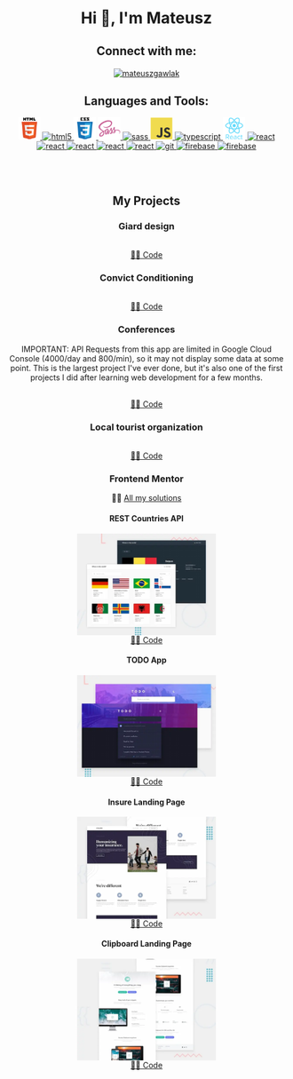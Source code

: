 <h1 align="center">Hi 👋, I'm Mateusz</h1>

<h2 align="center">Connect with me:</h2>
<p align="center">
  <a href="https://linkedin.com/in/mateuszgawlak" target="blank"
    ><img
      align="center"
      src="https://raw.githubusercontent.com/rahuldkjain/github-profile-readme-generator/master/src/images/icons/Social/linked-in-alt.svg"
      alt="mateuszgawlak"
      height="30"
      width="40"
  /></a>
</p>

<h2 align="center">Languages and Tools:</h2>
<p align="center">
  <a href="https://www.w3.org/html/" target="_blank">
    <img
      src="https://raw.githubusercontent.com/devicons/devicon/master/icons/html5/html5-original-wordmark.svg"
      alt="html5"
      width="40"
      height="40"
    />
  </a>
   <a href="https://developer.mozilla.org/en-US/docs/Web/Accessibility" target="_blank">
    <img
      src="https://upload.wikimedia.org/wikipedia/commons/thumb/0/0f/Accessibility.svg/2048px-Accessibility.svg.png"
      alt="html5"
      width="40"
      height="40"
    />
  </a>
  <a href="https://www.w3schools.com/css/" target="_blank">
    <img
      src="https://raw.githubusercontent.com/devicons/devicon/master/icons/css3/css3-original-wordmark.svg"
      alt="css3"
      width="40"
      height="40"
    />
  </a>
  <a href="https://sass-lang.com" target="_blank">
    <img
      src="https://raw.githubusercontent.com/devicons/devicon/master/icons/sass/sass-original.svg"
      alt="sass"
      width="40"
      height="40"
    />
  </a>
    <a href="https://getbem.com/" target="_blank">
    <img
      src="https://miro.medium.com/max/1000/1*AGA-0gdD017hFbxeRR7vdQ.png"
      alt="sass"
      width="40"
      height="40"
    />
  </a>
  <a
    href="https://developer.mozilla.org/en-US/docs/Web/JavaScript"
    target="_blank"
  >
    <img
      src="https://raw.githubusercontent.com/devicons/devicon/master/icons/javascript/javascript-original.svg"
      alt="javascript"
      width="40"
      height="40"
    />
  </a>
   <a
    href="https://www.typescriptlang.org/docs/"
    target="_blank"
  >
    <img
      src="https://upload.wikimedia.org/wikipedia/commons/thumb/4/4c/Typescript_logo_2020.svg/1024px-Typescript_logo_2020.svg.png"
      alt="typescript"
      width="40"
      height="40"
    />
  </a>
  <a href="https://reactjs.org/" target="_blank">
    <img
      src="https://raw.githubusercontent.com/devicons/devicon/master/icons/react/react-original-wordmark.svg"
      alt="react"
      width="40"
      height="40"
    />
  </a>
    <a href="https://nextjs.org/" target="_blank">
    <img
      src="https://d2eip9sf3oo6c2.cloudfront.net/tags/images/000/001/074/full/nextjs.png"
      alt="react"
      width="40"
      height="40"
    />
  </a>
  <a href="https://redux.js.org/" target="_blank">
    <img
      src="https://raw.githubusercontent.com/reduxjs/redux/master/logo/logo.png"
      alt="react"
      width="40"
      height="40"
    />
  </a>
    <a href="https://tanstack.com/query/v4/?from=reactQueryV3&original=https://react-query-v3.tanstack.com/" target="_blank">
    <img
      src="https://seeklogo.com/images/R/react-query-logo-1340EA4CE9-seeklogo.com.png"
      alt="react"
      width="40"
      height="40"
    />
  </a>
      <a href="https://reactrouter.com/en/main" target="_blank">
    <img
      src="https://res.cloudinary.com/practicaldev/image/fetch/s---xCsVK0j--/c_imagga_scale,f_auto,fl_progressive,h_1080,q_auto,w_1080/https://reacttraining.com/images/blog/reach-react-router-future.png"
      alt="react"
      width="40"
      height="40"
    />
  </a>
   <a href="https://react-hook-form.com/" target="_blank">
    <img
      src="https://avatars.githubusercontent.com/u/53986236?s=280&v=4"
      alt="react"
      width="40"
      height="40"
    />
  </a>
  
  <a href="https://git-scm.com/" target="_blank">
    <img
      src="https://www.vectorlogo.zone/logos/git-scm/git-scm-icon.svg"
      alt="git"
      width="40"
      height="40"
    />
  </a>
  <a href="https://firebase.google.com/" target="_blank">
    <img
      src="https://www.vectorlogo.zone/logos/firebase/firebase-icon.svg"
      alt="firebase"
      width="40"
      height="40"
    />
  </a>
    <a href="https://supabase.com/" target="_blank">
    <img
      src="https://seeklogo.com/images/S/supabase-logo-DCC676FFE2-seeklogo.com.png"
      alt="firebase"
      width="40"
      height="40"
    />
  </a>
</p>
<br />
<br />

<h2 align="center">My Projects</h2>

<div align="center">
  <h3>Giard design</h3>
    <a href="https://willowy-kheer-1e740c.netlify.app/" target="_blank">
    <img
      align="center"
      src="https://lh3.googleusercontent.com/u/0/drive-viewer/AK7aPaD90o5WC1dcVhD3N0483nwekCQEv93V5yWq9IO5LKIgNo3ZSjD9Q4It0MMwhzdm_MtaBfNt4sHcyNglDzrdTnVmOiqNuA=w1320-h782"
      alt=""
      width="250"
    />
  </a>
  
  <br />
  <a
    href="https://github.com/mateusz5564/giarddesign"
    target="_blank"
  >
    👨‍💻 Code</a
  >
</div>

<div align="center">
  <h3>Convict Conditioning</h3>
    <a href="https://playful-vacherin-dac0c6.netlify.app" target="_blank">
    <img
      align="center"
      src="https://lh3.googleusercontent.com/u/0/drive-viewer/AK7aPaAW7k-SziBK__fm75UXphVp0XiAVVVci_m2Xwmc8hLP-FMM7Ofd9SvHfrou8GYXBcp5dUT_AHgDDSjcpGsPcIKxtOpD2A=w1320-h782"
      alt=""
      width="250"
    />
  </a>
  
  <br />
  <a
    href="https://github.com/mateusz5564/convict-conditioning"
    target="_blank"
  >
    👨‍💻 Code</a
  >
</div>

<div align="center">
  <h3>Conferences</h3>
  <div width="250">IMPORTANT: API Requests from this app are limited in Google Cloud Console (4000/day and 800/min), so it may not display some data at some point. This is the largest project I've ever done, but it's also one of the first projects I did after learning web development for a few months.</p>
    <a href="https://gracious-booth-107a3f.netlify.app/#/" target="_blank">
    <img
      align="center"
      src="https://i.ibb.co/bzLX4Qs/konfpres.png"
      alt=""
      width="250"
    />
  </a>
  
  <br />
  <a
    href="https://github.com/mateusz5564/konferencje"
    target="_blank"
  >
    👨‍💻 Code</a
  >
</div>

<div align="center">
  <h3>Local tourist organization</h3>
    <a href="https://beskid-zielony.vercel.app/" target="_blank">
    <img
      align="center"
      src="https://lh3.googleusercontent.com/u/0/drive-viewer/AK7aPaCIsoO5CwJkjdv8r4TiP5GSYbgYU-eoMdn8xlGnMgFLyNacS-LSZny2WJwbW-KwIA3jPJp1k0_zz6GtzbVWUhXZjLOXJA=w1320-h782"
      alt=""
      width="250"
    />
  </a>
  
  <br />
  <a
    href="https://github.com/mateusz5564/beskid-zielony"
    target="_blank"
  >
    👨‍💻 Code</a
  >
</div>

<div align="center">
  <h3>Frontend Mentor</h3>
  👨‍🎨
  <a href="https://www.frontendmentor.io/profile/mateusz5564/solutions"
    >All my solutions</a
  >

  <h4>REST Countries API</h4>
  <a href="https://clever-euclid-714a75.netlify.app/" target="_blank">
    <img
      align="center"
      src="https://raw.githubusercontent.com/mateusz5564/mateusz5564/main/thumbnails/rest_countries.webp"
      alt=""
      width="250"
    />
  </a>
  <br />
  <a
    href="https://github.com/mateusz5564/frontend-mentor/tree/rest-countries-api"
    target="_blank"
  >
    👨‍💻 Code</a
  >
</div>

<div align="center">
  <h4>TODO App</h4>
  <a href="https://gracious-johnson-01e8e8.netlify.app/" target="_blank">
    <img
      align="center"
      src="https://raw.githubusercontent.com/mateusz5564/mateusz5564/main/thumbnails/todo_app.webp"
      alt=""
      width="250"
    />
  </a>
  <br />
  <a
    href="https://github.com/mateusz5564/frontend-mentor/tree/todo-app/todo-app"
    target="_blank"
  >
    👨‍💻 Code</a
  >
</div>

<div align="center">
  <h4>Insure Landing Page</h4>
  <a href="https://unruffled-kepler-cd6902.netlify.app/" target="_blank">
    <img
      align="center"
      src="https://raw.githubusercontent.com/mateusz5564/mateusz5564/main/thumbnails/insure_landing_page.webp"
      alt=""
      width="250"
    />
  </a>
  <br />
  <a
    href="https://github.com/mateusz5564/frontend-mentor/tree/insure-landing-page"
    target="_blank"
  >
    👨‍💻 Code</a
  >
</div>

<div align="center">
  <h4>Clipboard Landing Page</h4>
  <a href="https://thirsty-brahmagupta-432418.netlify.app/" target="_blank">
    <img
      align="center"
      src="https://raw.githubusercontent.com/mateusz5564/mateusz5564/main/thumbnails/clipboard_landing_page.webp"
      alt=""
      width="250"
    />
  </a>
  <br />
  <a
    href="https://github.com/mateusz5564/frontend-mentor/tree/clipboard-landing-page"
    target="_blank"
  >
    👨‍💻 Code</a
  >
</div>
